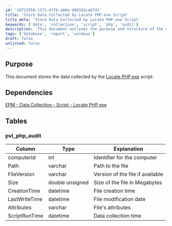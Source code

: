 ```yaml
---
id: '10712956-11f1-47f6-ab0a-d063d2ca67d1'
title: 'Store Data Collected by Locate PHP.exe Script'
title_meta: 'Store Data Collected by Locate PHP.exe Script'
keywords: ['data', 'collection', 'script', 'php', 'audit']
description: 'This document outlines the purpose and structure of the data storage for the Locate PHP.exe script, detailing its dependencies and the specific tables used for data collection.'
tags: ['database', 'report', 'windows']
draft: false
unlisted: false
---
```


## Purpose

This document stores the data collected by the [Locate PHP.exe](<../scripts/Locate PHP.exe.md>) script.

## Dependencies

[EPM - Data Collection - Script - Locate PHP.exe](<../scripts/Locate PHP.exe.md>)

## Tables

### pvl_php_audit

| Column          | Type                | Explanation                     |
|-----------------|---------------------|---------------------------------|
| computerid      | int                 | Identifier for the computer     |
| Path            | varchar             | Path to the file               |
| FileVersion     | varchar             | Version of the file if available|
| Size            | double unsigned      | Size of the file in Megabytes  |
| CreationTime    | datetime            | File creation time              |
| LastWriteTime   | datetime            | File modification date          |
| Attributes      | varchar             | File's attributes               |
| ScriptRunTime   | datetime            | Data collection time            |
